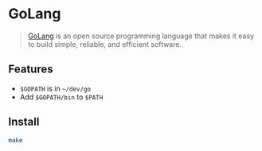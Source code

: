 # GoLang

> [GoLang](https://golang.org) is an open source programming language that makes it easy to build simple, reliable, and efficient software.

## Features

* `$GOPATH` is in `~/dev/go`
* Add `$GOPATH/bin` to `$PATH`

## Install

```sh
make
```
